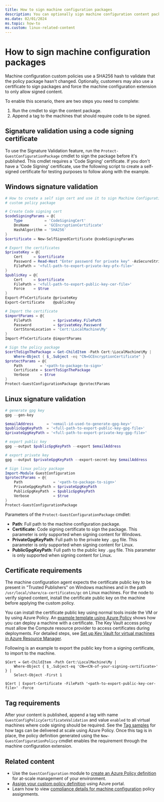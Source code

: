 ```yaml
---
title: How to sign machine configuration packages
description: You can optionally sign machine configuration content packages and force the agent to only allow signed content
ms.date: 02/01/2024
ms.topic: how-to
ms.custom: linux-related-content
---
```


# How to sign machine configuration packages

Machine configuration custom policies use a SHA256 hash to validate that the policy package hasn't
changed. Optionally, customers may also use a certificate to sign packages and force the machine
configuration extension to only allow signed content.

To enable this scenario, there are two steps you need to complete:

1. Run the cmdlet to sign the content package.
1. Append a tag to the machines that should require code to be signed.

## Signature validation using a code signing certificate

To use the Signature Validation feature, run the `Protect-GuestConfigurationPackage` cmdlet to sign
the package before it's published. This cmdlet requires a 'Code Signing' certificate. If you don't
have a 'Code Signing' certificate, use the following script to create a self-signed certificate for
testing purposes to follow along with the example.

## Windows signature validation

```powershell
# How to create a self sign cert and use it to sign Machine Configuration
# custom policy package

# Create Code signing cert
$codeSigningParams = @{
    Type          = 'CodeSigningCert'
    DnsName       = 'GCEncryptionCertificate'
    HashAlgorithm = 'SHA256'
}
$certificate = New-SelfSignedCertificate @codeSigningParams

# Export the certificates
$privateKey = @{
    Cert     = $certificate
    Password = Read-Host "Enter password for private key" -AsSecureString
    FilePath = '<full-path-to-export-private-key-pfx-file>'
}
$publicKey = @{
    Cert     = $certificate
    FilePath = '<full-path-to-export-public-key-cer-file>'
    Force    = $true
}
Export-PfxCertificate @privateKey
Export-Certificate    @publicKey

# Import the certificate
$importParams = @{
    FilePath          = $privateKey.FilePath
    Password          = $privateKey.Password
    CertStoreLocation = 'Cert:\LocalMachine\My'
}
Import-PfxCertificate @importParams

# Sign the policy package
$certToSignThePackage = Get-ChildItem -Path Cert:\LocalMachine\My |
    Where-Object { $_.Subject -eq "CN=GCEncryptionCertificate" }
$protectParams = @{
    Path        = '<path-to-package-to-sign>'
    Certificate = $certToSignThePackage
    Verbose     = $true
}
Protect-GuestConfigurationPackage @protectParams
```

## Linux signature validation

```powershell
# generate gpg key
gpg --gen-key

$emailAddress      = '<email-id-used-to-generate-gpg-key>'
$publicGpgKeyPath  = '<full-path-to-export-public-key-gpg-file>'
$privateGpgKeyPath = '<full-path-to-export-private-key-gpg-file>'

# export public key
gpg --output $publicGpgKeyPath --export $emailAddress

# export private key
gpg --output $privateGpgKeyPath --export-secret-key $emailAddress

# Sign linux policy package
Import-Module GuestConfiguration
$protectParams = @{
    Path              = '<path-to-package-to-sign>'
    PrivateGpgKeyPath = $privateGpgKeyPath
    PublicGpgKeyPath  = $publicGpgKeyPath
    Verbose           = $true
}
Protect-GuestConfigurationPackage
```

Parameters of the `Protect-GuestConfigurationPackage` cmdlet:

- **Path**: Full path to the machine configuration package.
- **Certificate**: Code signing certificate to sign the package. This parameter is only supported
  when signing content for Windows.
- **PrivateGpgKeyPath**: Full path to the private key `.gpg` file. This parameter is only supported
  when signing content for Linux.
- **PublicGpgKeyPath**: Full path to the public key `.gpg` file. This parameter is only supported
  when signing content for Linux.


## Certificate requirements

The machine configuration agent expects the certificate public key to be present in "Trusted
Publishers" on Windows machines and in the path `/usr/local/share/ca-certificates/gc` on Linux
machines. For the node to verify signed content, install the certificate public key on the machine
before applying the custom policy.

You can install the certificate public key using normal tools inside the VM or by using Azure
Policy. An [example template using Azure Policy][01] shows how you can deploy a machine with a
certificate. The Key Vault access policy must allow the Compute resource provider to access
certificates during deployments. For detailed steps, see
[Set up Key Vault for virtual machines in Azure Resource Manager][02].

Following is an example to export the public key from a signing certificate, to import to the
machine.

```azurepowershell-interactive
$Cert = Get-ChildItem -Path Cert:\LocalMachine\My |
    Where-Object { $_.Subject-eq 'CN=<CN-of-your-signing-certificate>' } |
    Select-Object -First 1

$Cert | Export-Certificate -FilePath '<path-to-export-public-key-cer-file>' -Force
```

## Tag requirements

After your content is published, append a tag with name `GuestConfigPolicyCertificateValidation`
and value `enabled` to all virtual machines where code signing should be required. See the
[Tag samples][03] for how tags can be delivered at scale using Azure Policy. Once this tag is in
place, the policy definition generated using the `New-GuestConfigurationPolicy` cmdlet enables the
requirement through the machine configuration extension.

## Related content

- Use the `GuestConfiguration` module to [create an Azure Policy definition][04] for at-scale
  management of your environment.
- [Assign your custom policy definition][05] using Azure portal.
- Learn how to view [compliance details for machine configuration][06] policy assignments.

<!-- Reference link definitions -->
[01]: https://github.com/Azure/azure-quickstart-templates/tree/master/quickstarts/microsoft.compute/vm-push-certificate-windows
[02]: /azure/virtual-machines/windows/key-vault-setup#use-templates-to-set-up-key-vault
[03]: /azure/governance/policy/samples/built-in-policies#tags
[04]: ../create-policy-definition.md
[05]: ../../../policy/assign-policy-portal.md
[06]: ../../../policy/how-to/determine-non-compliance.md
